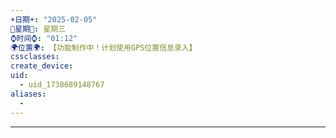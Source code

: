 ```yaml
---
☀️日期☀️: "2025-02-05"
📆星期📆: 星期三
⌚️时间⌚️: "01:12"
🌍位置🌍: 【功能制作中！计划使用GPS位置信息录入】
cssclasses:
create_device: 
uid:
  - uid_1738689148767
aliases:
  - 
---
```


---

